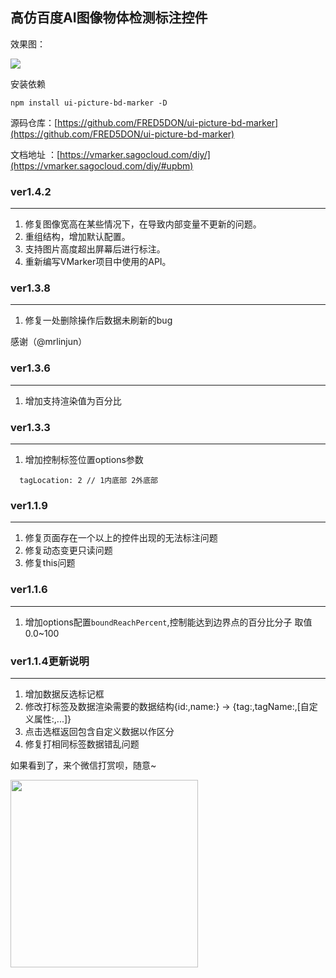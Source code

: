 ## 高仿百度AI图像物体检测标注控件

效果图：

![](https://snackblogs.sagocloud.com/ibucket/vm_sample.jpg)

安装依赖

```
npm install ui-picture-bd-marker -D

```

源码仓库：[https://github.com/FRED5DON/ui-picture-bd-marker](https://github.com/FRED5DON/ui-picture-bd-marker)

文档地址 ：[https://vmarker.sagocloud.com/diy/](https://vmarker.sagocloud.com/diy/#upbm)

### ver1.4.2
---
1. 修复图像宽高在某些情况下，在导致内部变量不更新的问题。
2. 重组结构，增加默认配置。
3. 支持图片高度超出屏幕后进行标注。
4. 重新编写VMarker项目中使用的API。


### ver1.3.8
---
1. 修复一处删除操作后数据未刷新的bug


感谢（@mrlinjun）

### ver1.3.6
---
1. 增加支持渲染值为百分比

### ver1.3.3
---
1. 增加控制标签位置options参数
```
  tagLocation: 2 // 1内底部 2外底部 
```

### ver1.1.9
---
1. 修复页面存在一个以上的控件出现的无法标注问题
2. 修复动态变更只读问题
3. 修复this问题

### ver1.1.6
---
1. 增加options配置`boundReachPercent`,控制能达到边界点的百分比分子 取值0.0~100

### ver1.1.4更新说明
---
1. 增加数据反选标记框
2. 修改打标签及数据渲染需要的数据结构{id:,name:} -> {tag:,tagName:,[自定义属性:,...]}
3. 点击选框返回包含自定义数据以作区分
4. 修复打相同标签数据错乱问题




如果看到了，来个微信打赏呗，随意~


<img width=300 src="https://vmarker.sagocloud.com/images/wx_zsm.jpg" />
